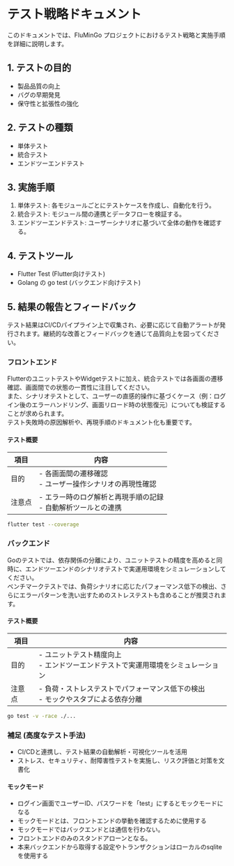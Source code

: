 # テスト戦略ドキュメント

このドキュメントでは、FluMinGo プロジェクトにおけるテスト戦略と実施手順を詳細に説明します。

## 1. テストの目的
- 製品品質の向上
- バグの早期発見
- 保守性と拡張性の強化

## 2. テストの種類
- 単体テスト
- 統合テスト
- エンドツーエンドテスト

## 3. 実施手順
1. 単体テスト: 各モジュールごとにテストケースを作成し、自動化を行う。
2. 統合テスト: モジュール間の連携とデータフローを検証する。
3. エンドツーエンドテスト: ユーザーシナリオに基づいて全体の動作を確認する。

## 4. テストツール
- Flutter Test (Flutter向けテスト)
- Golang の go test (バックエンド向けテスト)

## 5. 結果の報告とフィードバック
テスト結果はCI/CDパイプライン上で収集され、必要に応じて自動アラートが発行されます。継続的な改善とフィードバックを通じて品質向上を図ってください。

### フロントエンド
FlutterのユニットテストやWidgetテストに加え、統合テストでは各画面の遷移確認、画面間での状態の一貫性に注目してください。  
また、シナリオテストとして、ユーザーの直感的操作に基づくケース（例：ログイン後のエラーハンドリング、画面リロード時の状態復元）についても検証することが求められます。  
テスト失敗時の原因解析や、再現手順のドキュメント化も重要です。  

#### テスト概要
| 項目   | 内容 |
|--------|------|
| 目的   | - 各画面間の遷移確認<br>- ユーザー操作シナリオの再現性確認 |
| 注意点 | - エラー時のログ解析と再現手順の記録<br>- 自動解析ツールとの連携 |

```bash
flutter test --coverage
```

### バックエンド
Goのテストでは、依存関係の分離により、ユニットテストの精度を高めると同時に、エンドツーエンドのシナリオテストで実運用環境をシミュレーションしてください。  
ベンチマークテストでは、負荷シナリオに応じたパフォーマンス低下の検出、さらにエラーパターンを洗い出すためのストレステストも含めることが推奨されます。  

#### テスト概要
| 項目   | 内容 |
|--------|------|
| 目的   | - ユニットテスト精度向上<br>- エンドツーエンドテストで実運用環境をシミュレーション |
| 注意点 | - 負荷・ストレステストでパフォーマンス低下の検出<br>- モックやスタブによる依存分離 |

```bash
go test -v -race ./...
```

<!-- 追加: 高度なテスト手法の例 -->
### 補足 (高度なテスト手法)
- CI/CDと連携し、テスト結果の自動解析・可視化ツールを活用
- ストレス、セキュリティ、耐障害性テストを実施し、リスク評価と対策を文書化

<!-- 追加: モックモードの説明 -->
#### モックモード
- ログイン画面でユーザーID、パスワードを「test」にするとモックモードになる
- モックモードとは、フロントエンドの挙動を確認するために使用する
- モックモードではバックエンドとは通信を行わない。
- フロントエンドのみのスタンドアローンとなる。
- 本来バックエンドから取得する設定やトランザクションはローカルのsqliteを使用する
